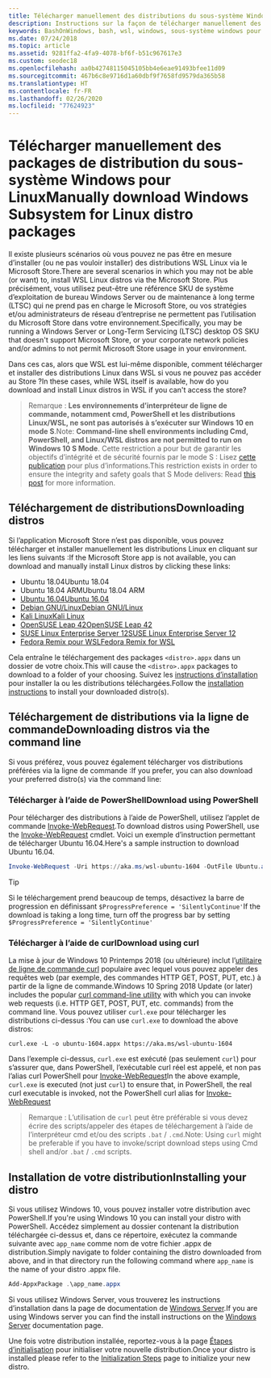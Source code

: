 ```yaml
---
title: Télécharger manuellement des distributions du sous-système Windows pour Linux (WSL)
description: Instructions sur la façon de télécharger manuellement des distributions du sous-système Windows pour Linux.
keywords: BashOnWindows, bash, wsl, windows, sous-système windows pour linux, WSL, sous-système windows, distribution, ubuntu, openSUSE, SLES, debian, kali
ms.date: 07/24/2018
ms.topic: article
ms.assetid: 9281ffa2-4fa9-4078-bf6f-b51c967617e3
ms.custom: seodec18
ms.openlocfilehash: aa0b42748115045105bb4e6eae91493bfee11d09
ms.sourcegitcommit: 467b6c8e9716d1a60dbf9f7658fd9579da365b58
ms.translationtype: HT
ms.contentlocale: fr-FR
ms.lasthandoff: 02/26/2020
ms.locfileid: "77624923"
---
```

# <a name="manually-download-windows-subsystem-for-linux-distro-packages"></a><span data-ttu-id="a7870-104">Télécharger manuellement des packages de distribution du sous-système Windows pour Linux</span><span class="sxs-lookup"><span data-stu-id="a7870-104">Manually download Windows Subsystem for Linux distro packages</span></span>

<span data-ttu-id="a7870-105">Il existe plusieurs scénarios où vous pouvez ne pas être en mesure d’installer (ou ne pas vouloir installer) des distributions WSL Linux via le Microsoft Store.</span><span class="sxs-lookup"><span data-stu-id="a7870-105">There are several scenarios in which you may not be able (or want) to, install WSL Linux distros via the Microsoft Store.</span></span> <span data-ttu-id="a7870-106">Plus précisément, vous utilisez peut-être une référence SKU de système d’exploitation de bureau Windows Server ou de maintenance à long terme (LTSC) qui ne prend pas en charge le Microsoft Store, ou vos stratégies et/ou administrateurs de réseau d’entreprise ne permettent pas l’utilisation du Microsoft Store dans votre environnement.</span><span class="sxs-lookup"><span data-stu-id="a7870-106">Specifically, you may be running a Windows Server or Long-Term Servicing (LTSC) desktop OS SKU that doesn't support Microsoft Store, or your corporate network policies and/or admins to not permit Microsoft Store usage in your environment.</span></span>

<span data-ttu-id="a7870-107">Dans ces cas, alors que WSL est lui-même disponible, comment télécharger et installer des distributions Linux dans WSL si vous ne pouvez pas accéder au Store ?</span><span class="sxs-lookup"><span data-stu-id="a7870-107">In these cases, while WSL itself is available, how do you download and install Linux distros in WSL if you can't access the store?</span></span>

> <span data-ttu-id="a7870-108">Remarque : **Les environnements d’interpréteur de ligne de commande, notamment cmd, PowerShell et les distributions Linux/WSL, ne sont pas autorisés à s’exécuter sur Windows 10 en mode S**.</span><span class="sxs-lookup"><span data-stu-id="a7870-108">Note: **Command-line shell environments including Cmd, PowerShell, and Linux/WSL distros are not permitted to run on Windows 10 S Mode**.</span></span> <span data-ttu-id="a7870-109">Cette restriction a pour but de garantir les objectifs d’intégrité et de sécurité fournis par le mode S : Lisez [cette publication](https://blogs.msdn.microsoft.com/commandline/2017/05/18/will-linux-distros-run-on-windows-10-s/) pour plus d’informations.</span><span class="sxs-lookup"><span data-stu-id="a7870-109">This restriction exists in order to ensure the integrity and safety goals that S Mode delivers: Read [this post](https://blogs.msdn.microsoft.com/commandline/2017/05/18/will-linux-distros-run-on-windows-10-s/) for more information.</span></span>

## <a name="downloading-distros"></a><span data-ttu-id="a7870-110">Téléchargement de distributions</span><span class="sxs-lookup"><span data-stu-id="a7870-110">Downloading distros</span></span>

<span data-ttu-id="a7870-111">Si l’application Microsoft Store n’est pas disponible, vous pouvez télécharger et installer manuellement les distributions Linux en cliquant sur les liens suivants :</span><span class="sxs-lookup"><span data-stu-id="a7870-111">If the Microsoft Store app is not available, you can download and manually install Linux distros by clicking these links:</span></span>
<!-- * [Ubuntu 18.04](https://aka.ms/wsl-ubuntu-1804)
* [Ubuntu 18.04 ARM](https://aka.ms/wsl-ubuntu-1804-arm) -->
* <span data-ttu-id="a7870-112">Ubuntu 18.04</span><span class="sxs-lookup"><span data-stu-id="a7870-112">Ubuntu 18.04</span></span>
* <span data-ttu-id="a7870-113">Ubuntu 18.04 ARM</span><span class="sxs-lookup"><span data-stu-id="a7870-113">Ubuntu 18.04 ARM</span></span>
* [<span data-ttu-id="a7870-114">Ubuntu 16.04</span><span class="sxs-lookup"><span data-stu-id="a7870-114">Ubuntu 16.04</span></span>](https://aka.ms/wsl-ubuntu-1604)
* [<span data-ttu-id="a7870-115">Debian GNU/Linux</span><span class="sxs-lookup"><span data-stu-id="a7870-115">Debian GNU/Linux</span></span>](https://aka.ms/wsl-debian-gnulinux)
* [<span data-ttu-id="a7870-116">Kali Linux</span><span class="sxs-lookup"><span data-stu-id="a7870-116">Kali Linux</span></span>](https://aka.ms/wsl-kali-linux-new)
* [<span data-ttu-id="a7870-117">OpenSUSE Leap 42</span><span class="sxs-lookup"><span data-stu-id="a7870-117">OpenSUSE Leap 42</span></span>](https://aka.ms/wsl-opensuse-42)
* [<span data-ttu-id="a7870-118">SUSE Linux Enterprise Server 12</span><span class="sxs-lookup"><span data-stu-id="a7870-118">SUSE Linux Enterprise Server 12</span></span>](https://aka.ms/wsl-sles-12)
* [<span data-ttu-id="a7870-119">Fedora Remix pour WSL</span><span class="sxs-lookup"><span data-stu-id="a7870-119">Fedora Remix for WSL</span></span>](https://github.com/WhitewaterFoundry/WSLFedoraRemix/releases/)

<span data-ttu-id="a7870-120">Cela entraîne le téléchargement des packages `<distro>.appx` dans un dossier de votre choix.</span><span class="sxs-lookup"><span data-stu-id="a7870-120">This will cause the `<distro>.appx` packages to download to a folder of your choosing.</span></span> <span data-ttu-id="a7870-121">Suivez les [instructions d’installation](#installing-your-distro) pour installer la ou les distributions téléchargées.</span><span class="sxs-lookup"><span data-stu-id="a7870-121">Follow the [installation instructions](#installing-your-distro) to install your downloaded distro(s).</span></span>

## <a name="downloading-distros-via-the-command-line"></a><span data-ttu-id="a7870-122">Téléchargement de distributions via la ligne de commande</span><span class="sxs-lookup"><span data-stu-id="a7870-122">Downloading distros via the command line</span></span>
<span data-ttu-id="a7870-123">Si vous préférez, vous pouvez également télécharger vos distributions préférées via la ligne de commande :</span><span class="sxs-lookup"><span data-stu-id="a7870-123">If you prefer, you can also download your preferred distro(s) via the command line:</span></span>

 ### <a name="download-using-powershell"></a><span data-ttu-id="a7870-124">Télécharger à l’aide de PowerShell</span><span class="sxs-lookup"><span data-stu-id="a7870-124">Download using PowerShell</span></span>
 <span data-ttu-id="a7870-125">Pour télécharger des distributions à l’aide de PowerShell, utilisez l’applet de commande [Invoke-WebRequest](https://msdn.microsoft.com/powershell/reference/5.1/microsoft.powershell.utility/invoke-webrequest).</span><span class="sxs-lookup"><span data-stu-id="a7870-125">To download distros using PowerShell, use the [Invoke-WebRequest](https://msdn.microsoft.com/powershell/reference/5.1/microsoft.powershell.utility/invoke-webrequest) cmdlet.</span></span> <span data-ttu-id="a7870-126">Voici un exemple d’instruction permettant de télécharger Ubuntu 16.04.</span><span class="sxs-lookup"><span data-stu-id="a7870-126">Here's a sample instruction to download Ubuntu 16.04.</span></span>

```powershell
Invoke-WebRequest -Uri https://aka.ms/wsl-ubuntu-1604 -OutFile Ubuntu.appx -UseBasicParsing
```

> [!TIP]
> <span data-ttu-id="a7870-127">Si le téléchargement prend beaucoup de temps, désactivez la barre de progression en définissant `$ProgressPreference = 'SilentlyContinue'`</span><span class="sxs-lookup"><span data-stu-id="a7870-127">If the download is taking a long time, turn off the progress bar by setting `$ProgressPreference = 'SilentlyContinue'`</span></span>

### <a name="download-using-curl"></a><span data-ttu-id="a7870-128">Télécharger à l’aide de curl</span><span class="sxs-lookup"><span data-stu-id="a7870-128">Download using curl</span></span>
<span data-ttu-id="a7870-129">La mise à jour de Windows 10 Printemps 2018 (ou ultérieure) inclut l’[utilitaire de ligne de commande curl](https://curl.haxx.se/) populaire avec lequel vous pouvez appeler des requêtes web (par exemple, des commandes HTTP GET, POST, PUT, etc.) à partir de la ligne de commande.</span><span class="sxs-lookup"><span data-stu-id="a7870-129">Windows 10 Spring 2018 Update (or later) includes the popular [curl command-line utility](https://curl.haxx.se/) with which you can invoke web requests (i.e. HTTP GET, POST, PUT, etc. commands) from the command line.</span></span> <span data-ttu-id="a7870-130">Vous pouvez utiliser `curl.exe` pour télécharger les distributions ci-dessus :</span><span class="sxs-lookup"><span data-stu-id="a7870-130">You can use `curl.exe` to download the above distros:</span></span>

```console
curl.exe -L -o ubuntu-1604.appx https://aka.ms/wsl-ubuntu-1604
```

<span data-ttu-id="a7870-131">Dans l’exemple ci-dessus, `curl.exe` est exécuté (pas seulement `curl`) pour s’assurer que, dans PowerShell, l’exécutable curl réel est appelé, et non pas l’alias curl PowerShell pour [Invoke-WebRequest](https://docs.microsoft.com/en-us/powershell/module/microsoft.powershell.utility/invoke-webrequest?view=powershell-6)</span><span class="sxs-lookup"><span data-stu-id="a7870-131">In the above example, `curl.exe` is executed (not just `curl`) to ensure that, in PowerShell, the real curl executable is invoked, not the PowerShell curl alias for [Invoke-WebRequest](https://docs.microsoft.com/en-us/powershell/module/microsoft.powershell.utility/invoke-webrequest?view=powershell-6)</span></span>

> <span data-ttu-id="a7870-132">Remarque : L’utilisation de `curl` peut être préférable si vous devez écrire des scripts/appeler des étapes de téléchargement à l’aide de l’interpréteur cmd et/ou des scripts `.bat` / `.cmd`.</span><span class="sxs-lookup"><span data-stu-id="a7870-132">Note: Using `curl` might be preferable if you have to invoke/script download steps using Cmd shell and/or `.bat` / `.cmd` scripts.</span></span>

## <a name="installing-your-distro"></a><span data-ttu-id="a7870-133">Installation de votre distribution</span><span class="sxs-lookup"><span data-stu-id="a7870-133">Installing your distro</span></span>
<span data-ttu-id="a7870-134">Si vous utilisez Windows 10, vous pouvez installer votre distribution avec PowerShell.</span><span class="sxs-lookup"><span data-stu-id="a7870-134">If you're using Windows 10 you can install your distro with PowerShell.</span></span> <span data-ttu-id="a7870-135">Accédez simplement au dossier contenant la distribution téléchargée ci-dessus et, dans ce répertoire, exécutez la commande suivante avec `app_name` comme nom de votre fichier .appx de distribution.</span><span class="sxs-lookup"><span data-stu-id="a7870-135">Simply navigate to folder containing the distro downloaded from above, and in that directory run the following command where `app_name` is the name of your distro .appx file.</span></span>  
```Powershell
Add-AppxPackage .\app_name.appx
```

<span data-ttu-id="a7870-136">Si vous utilisez Windows Server, vous trouverez les instructions d’installation dans la page de documentation de [Windows Server](install-on-server.md).</span><span class="sxs-lookup"><span data-stu-id="a7870-136">If you are using Windows server you can find the install instructions on the [Windows Server](install-on-server.md) documentation page.</span></span>

<span data-ttu-id="a7870-137">Une fois votre distribution installée, reportez-vous à la page [Étapes d’initialisation](initialize-distro.md) pour initialiser votre nouvelle distribution.</span><span class="sxs-lookup"><span data-stu-id="a7870-137">Once your distro is installed please refer to the [Initialization Steps](initialize-distro.md) page to initialize your new distro.</span></span>
